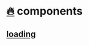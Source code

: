 # [🔥](https://github.com/triviere19/fye-ui) components

## [loading](https://github.com/triviere19/fye-ui/tree/main/src/components/loading)
